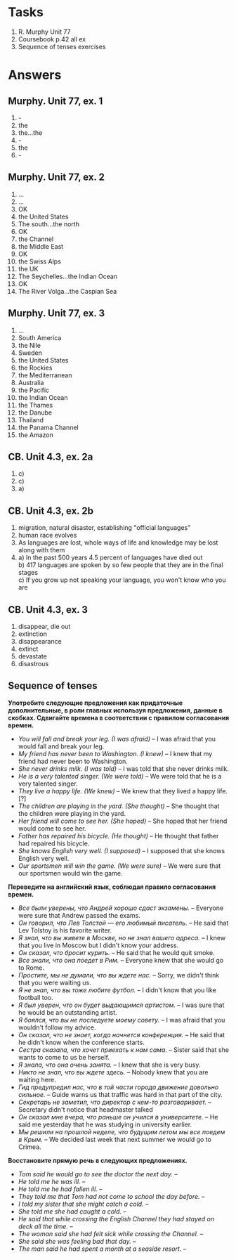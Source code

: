 # Tasks
1. R. Murphy Unit 77
2. Coursebook p.42 all ex
3. Sequence of tenses exercises

# Answers
## Murphy. Unit 77, ex. 1
1. \-
2. the
3. the...the
4. \-
5. the
6. \-

## Murphy. Unit 77, ex. 2
1. ...
2. ...
3. OK
4. the United States
5. The south...the north
6. OK
7. the Channel
8. the Middle East
9. OK
10. the Swiss Alps
11. the UK
12. The Seychelles...the Indian Ocean
13. OK
14. The River Volga...the Caspian Sea

## Murphy. Unit 77, ex. 3
1. ...
2. South America
3. the Nile
4. Sweden
5. the United States
6. the Rockies
7. the Mediterranean
8. Australia
9. the Pacific
10. the Indian Ocean
11. the Thames
12. the Danube
13. Thailand
14. the Panama Channel
15. the Amazon

## CB. Unit 4.3, ex. 2a
1. c)
2. c)
3. a)

## CB. Unit 4.3, ex. 2b
1. migration, natural disaster, establishing "official languages"
2. human race evolves
3. As languages are lost, whole ways of life and knowledge may be lost along with them
4. a) In the past 500 years 4.5 percent of languages have died out  
    b) 417 languages are spoken by so few people that they are in the final stages  
    c) If you grow up not speaking your language, you won't know who you are

## CB. Unit 4.3, ex. 3
1. disappear, die out
2. extinction
3. disappearance
4. extinct
5. devastate
6. disastrous

## Sequence of tenses
**Употребите следующие предложения как придаточные дополнительные, в роли главных используя предложения, данные в скобках. Сдвигайте времена в соответствии с правилом согласования времен.**

* _You will fall and break your leg. (I was afraid)_ – I was afraid that you would fall and break your leg.
* _My friend has never been to Washington. (I knew)_ – I knew that my friend had never been to Washington.
* _She never drinks milk. (I was told)_ – I was told that she never drinks milk.
* _He is a very talented singer. (We were told)_ – We were told that he is a very talented singer.
* _They live a happy life. (We knew)_ – We knew that they lived a happy life. [?]
* _The children are playing in the yard. (She thought)_ – She thought that the children were playing in the yard.
* _Her friend will come to see her. (She hoped)_ – She hoped that her friend would come to see her.
* _Father has repaired his bicycle. (He thought)_ – He thought that father had repaired his bicycle.
* _She knows English very well. (I supposed)_ – I supposed that she knows English very well.
* _Our sportsmen will win the game. (We were sure)_ – We were sure that our sportsmen would win the game.

**Переведите на английский язык, соблюдая правило согласования времен.**

* _Все были уверены, что Андрей хорошо сдаст экзамены._ – Everyone were sure that Andrew passed the exams.
* _Он говорил, что Лев Толстой — его любимый писатель._ – He said that Lev Tolstoy is his favorite writer.
* _Я знал, что вы живете в Москве, но не знал вашего адреса._ – I knew that you live in Moscow but I didn't know your address.
* _Он сказал, что бросит курить._ – He said that he would quit smoke.
* _Все знали, что она поедет в Рим._ – Everyone knew that she would go to Rome.
* _Простите, мы не думали, что вы ждете нас._ – Sorry, we didn't think that you were waiting us.
* _Я не знал, что вы тоже любите футбол._ – I didn't know that you like football too.
* _Я был уверен, что он будет выдающимся артистом._ – I was sure that he would be an outstanding artist.
* _Я боялся, что вы не последуете моему совету._ – I was afraid that you wouldn't follow my advice.
* _Он сказал, что не знает, когда начнется конференция._ – He said that he didn't know when the conference starts.
* _Сестра сказала, что хочет приехать к нам сама._ – Sister said that she wants to come to us be herself.
* _Я знала, что она очень занята._ – I knew that she is very busy.
* _Никто не знал, что вы ждете здесь._ – Nobody knew that you are waiting here.
* _Гид предупредил нас, что в той части города движение довольно сильное._ – Guide warns us that traffic was hard in that part of the city.
* _Секретарь не заметил, что директор с кем-то разговаривает._ – Secretary didn't notice that headmaster talked
* _Он сказал мне вчера, что раньше он учился в университете._ – He said me yesterday that he was studying in university earlier.
* _Мы решили на прошлой неделе, что будущим летом мы все поедем в Крым._ – We decided last week that next summer we would go to Crimea.

**Восстановите прямую речь в следующих предложениях.**

* _Tom said he would go to see the doctor the next day._ – 
* _He told me he was ill._ – 
* _He told me he had fallen ill._ – 
* _They told me that Tom had not come to school the day before._ – 
* _I told my sister that she might catch a cold._ – 
* _She told me she had caught a cold._ – 
* _He said that while crossing the English Channel they had stayed on deck all the time._ – 
* _The woman said she had felt sick while crossing the Channel._ – 
* _She said she was feeling bad that day._ – 
* _The man said he had spent a month at a seaside resort._ – 
